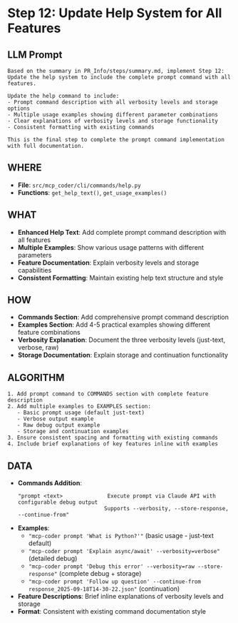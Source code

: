 # Step 12: Update Help System for All Features

## LLM Prompt
```
Based on the summary in PR_Info/steps/summary.md, implement Step 12: Update the help system to include the complete prompt command with all features.

Update the help command to include:
- Prompt command description with all verbosity levels and storage options
- Multiple usage examples showing different parameter combinations
- Clear explanations of verbosity levels and storage functionality
- Consistent formatting with existing commands

This is the final step to complete the prompt command implementation with full documentation.
```

## WHERE
- **File**: `src/mcp_coder/cli/commands/help.py`
- **Functions**: `get_help_text()`, `get_usage_examples()`

## WHAT
- **Enhanced Help Text**: Add complete prompt command description with all features
- **Multiple Examples**: Show various usage patterns with different parameters
- **Feature Documentation**: Explain verbosity levels and storage capabilities
- **Consistent Formatting**: Maintain existing help text structure and style

## HOW
- **Commands Section**: Add comprehensive prompt command description
- **Examples Section**: Add 4-5 practical examples showing different feature combinations
- **Verbosity Explanation**: Document the three verbosity levels (just-text, verbose, raw)
- **Storage Documentation**: Explain storage and continuation functionality

## ALGORITHM
```
1. Add prompt command to COMMANDS section with complete feature description
2. Add multiple examples to EXAMPLES section:
   - Basic prompt usage (default just-text)
   - Verbose output example
   - Raw debug output example
   - Storage and continuation examples
3. Ensure consistent spacing and formatting with existing commands
4. Include brief explanations of key features inline with examples
```

## DATA
- **Commands Addition**: 
  ```
  "prompt <text>              Execute prompt via Claude API with configurable debug output
                             Supports --verbosity, --store-response, --continue-from"
  ```
- **Examples**:
  - `"mcp-coder prompt 'What is Python?'"` (basic usage - just-text default)
  - `"mcp-coder prompt 'Explain async/await' --verbosity=verbose"` (detailed debug)
  - `"mcp-coder prompt 'Debug this error' --verbosity=raw --store-response"` (complete debug + storage)
  - `"mcp-coder prompt 'Follow up question' --continue-from response_2025-09-18T14-30-22.json"` (continuation)
- **Feature Descriptions**: Brief inline explanations of verbosity levels and storage
- **Format**: Consistent with existing command documentation style
